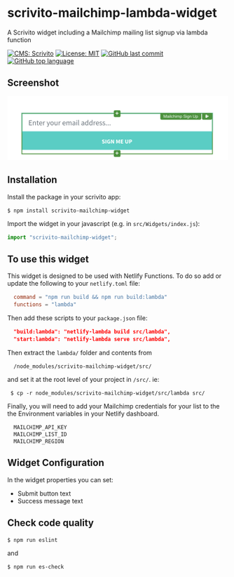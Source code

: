 # scrivito-mailchimp-lambda-widget
A Scrivito widget including a Mailchimp mailing list signup via lambda function

[![CMS: Scrivito](https://img.shields.io/badge/CMS-Scrivito-brightgreen.svg)](https://scrivito.com) [![License: MIT](https://img.shields.io/badge/License-MIT-blue.svg)](https://opensource.org/licenses/MIT) [![GitHub last commit](https://img.shields.io/github/last-commit/Agsiegert/scrivito-mailchimp-widget.svg)](https://github.com/Agsiegert/scrivito-mailchimp-widget) [![GitHub top language](https://img.shields.io/github/languages/top/Agsiegert/scrivito-mailchimp-widget.svg)](https://github.com/Agsiegert/scrivito-mailchimp-widget)

## Screenshot

![screenshot](https://raw.githubusercontent.com/agsiegert/scrivito-mailchimp-widget/master/mailchimp-screenshot.png)

## Installation

Install the package in your scrivito app:

```shell
$ npm install scrivito-mailchimp-widget
```

Import the widget in your javascript (e.g. in `src/Widgets/index.js`):

```js
import "scrivito-mailchimp-widget";
```

## To use this widget

This widget is designed to be used with Netlify Functions. To do so add or update the following to your `netlify.toml` file:
```toml
  command = "npm run build && npm run build:lambda"
  functions = "lambda"
```
Then add these scripts to your `package.json` file:
```json
  "build:lambda": "netlify-lambda build src/lambda",
  "start:lambda": "netlify-lambda serve src/lambda",
```
Then extract the `lambda/` folder and contents from
```shell
  /node_modules/scrivito-mailchimp-widget/src/
```
and set it at the root level of your project in `/src/`.
ie:
```shell
 $ cp -r node_modules/scrivito-mailchimp-widget/src/lambda src/
```

Finally, you will need to add your Mailchimp credentials for your list to the the Environment variables in your Netlify dashboard.
```shell
  MAILCHIMP_API_KEY
  MAILCHIMP_LIST_ID
  MAILCHIMP_REGION
```


## Widget Configuration
In the widget properties you can set:
- Submit button text
- Success message text

## Check code quality

```shell
$ npm run eslint
```
and
```shell
$ npm run es-check
```
